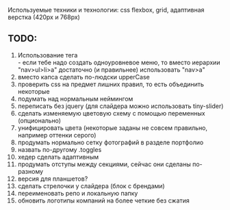 Используемые техники и технологии:
css flexbox, grid, адаптивная верстка (420px и 768px)

## TODO:

1. Использование тега <nav> - если тебе надо создать одноуровневое меню, то вместо иерархии "nav>ul>li>a" достаточно (и правильнее) использовать "nav>a"
2. вместо капса сделать по-людски upperCase
3. проверить css на предмет лишних правил, то есть объединить некоторые
4. подумать над нормальным неймингом
5. переписать без jquery (для слайдера можно использовать tiny-slider)
6. сделать изменяемую цветовую схему с помощью переменных (опционально)
7. унифицировать цвета (некоторые заданы не совсем правильно, например оттенки серого)
8. продумать нормально сетку фотографий в разделе портфолио
9. назвать по-другому .toggles
10. хедер сделать адаптивным
11. продумать отступы между секциями, сейчас они сделаны по-разному
12. версия для планшетов?
13. сделать стрелочки у слайдера (блок с брендами)
14. переименовать репо и локальную папку
15. обновить логотипы компаний на более четкие без сжатия